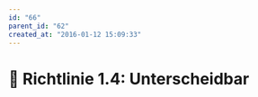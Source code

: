 ```yaml
---
id: "66"
parent_id: "62"
created_at: "2016-01-12 15:09:33"
---
```


# 📜 Richtlinie 1.4: Unterscheidbar
